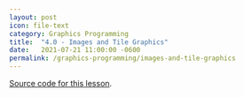 ```yaml
---
layout: post
icon: file-text
category: Graphics Programming
title:  "4.0 - Images and Tile Graphics"
date:   2021-07-21 11:00:00 -0600
permalink: /graphics-programming/images-and-tile-graphics
---
```


[Source code for this lesson](/scripts/graphics-programming/lesson4).
